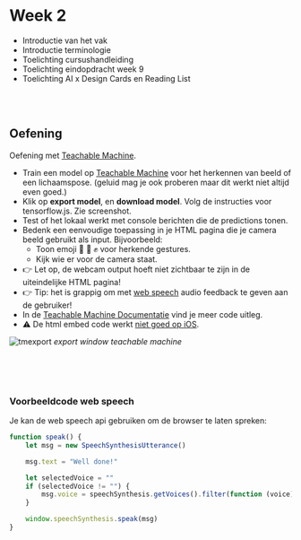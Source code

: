 # Week 2

- Introductie van het vak 
- Introductie terminologie
- Toelichting cursushandleiding
- Toelichting eindopdracht week 9
- Toelichting AI x Design Cards en Reading List

<br>
<br>

## Oefening

Oefening met [Teachable Machine](https://teachablemachine.withgoogle.com). 

- Train een model op [Teachable Machine](https://teachablemachine.withgoogle.com) voor het herkennen van beeld of een lichaamspose. (geluid mag je ook proberen maar dit werkt niet altijd even goed.)
- Klik op **export model**, en **download model**. Volg de instructies voor tensorflow.js. Zie screenshot.
- Test of het lokaal werkt met console berichten die de predictions tonen.
- Bedenk een eenvoudige toepassing in je HTML pagina die je camera beeld gebruikt als input. Bijvoorbeeld:
    - Toon emoji 🤘 👋 ✊ voor herkende gestures.
    - Kijk wie er voor de camera staat.
- 👉 Let op, de webcam output hoeft niet zichtbaar te zijn in de uiteindelijke HTML pagina!
- 👉 Tip: het is grappig om met [web speech](#speech) audio feedback te geven aan de gebruiker!
- In de [Teachable Machine Documentatie](https://github.com/googlecreativelab/teachablemachine-community/tree/master/libraries/image) vind je meer code uitleg.
- ⚠️ De html embed code werkt [niet goed op iOS](https://github.com/googlecreativelab/teachablemachine-community/issues/73).

![tmexport](../images/tm-download.png)
*export window teachable machine*




<br>
<br>
<br>

### Voorbeeldcode web speech

Je kan de web speech api gebruiken om de browser te laten spreken:

```javascript
function speak() {
    let msg = new SpeechSynthesisUtterance()

    msg.text = "Well done!"

    let selectedVoice = ""
    if (selectedVoice != "") {
        msg.voice = speechSynthesis.getVoices().filter(function (voice) { return voice.name == selectedVoice; })[0]
    }

    window.speechSynthesis.speak(msg)
}
```
